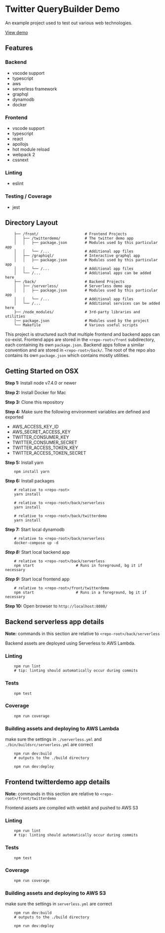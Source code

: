 # Twitter QueryBuilder Demo

An example project used to test out various web technologies.

[View demo](http://kyunghoon-demo-client.s3-website-ap-northeast-1.amazonaws.com/#/)

## Features

### Backend

- vscode support
- typescript
- aws
- serverless framework
- graphql
- dynamodb
- docker

### Frontend

- vscode support
- typescript
- react
- apollojs
- hot module reload
- webpack 2
- cssnext

### Linting

- eslint

### Testing / Coverage

- jest

## Directory Layout

~~~~
    ├── /front/                     # Frontend Projects
    │   ├── /twitterdemo/           # The twitter demo app
    │   │   ├── package.json        # Modules used by this particular app
    │   │   └── /...                # Additional app files
    │   ├── /graphiql/              # Interactive graphql app
    │   │   ├── package.json        # Modules used by this particular app
    │   │   └── /...                # Additional app files
    │   └── /...                    # Additional apps can be added here
    ├── /back/                      # Backend Projects
    │   ├── /serverless/            # Serverless demo app
    │   │   ├── package.json        # Modules used by this particular app
    │   │   └── /...                # Additional app files
    │   └── /...                    # Additional services can be added here
    ├── /node_modules/              # 3rd-party libraries and utilities
    │── package.json                # Modules used by the project
    └── Makefile                    # Various useful scripts
~~~~

This project is structured such that multiple frontend and backend apps can co-exist. Frontend apps are stored in the `<repo-root>/front` subdirectory, each containing its own `package.json`. Backend apps follow a similar convention and are stored in `<repo-root>/back/`. The root of the repo also contains its own `package.json` which contains mostly utilities.

## Getting Started on OSX

**Step 1:** Install node v7.4.0 or newer

**Step 2:** Install Docker for Mac

**Step 3:** Clone this repository

**Step 4:** Make sure the following environment variables are defined and exported

- AWS_ACCESS_KEY_ID
- AWS_SECRET_ACCESS_KEY
- TWITTER_CONSUMER_KEY
- TWITTER_CONSUMER_SECRET
- TWITTER_ACCESS_TOKEN_KEY
- TWITTER_ACCESS_TOKEN_SECRET

**Step 5:** Install yarn

        npm install yarn

**Step 6:** Install packages 

        # relative to <repo-root>
        yarn install

        # relative to <repo-root>/back/serverless
        yarn install

        # relative to <repo-root>/back/twitterdemo
        yarn install

**Step 7:** Start local dynamodb

        # relative to <repo-root>/back/serverless
        docker-compose up -d

***Step 8:*** Start local backend app

        # relative to <repo-root>/back/serverless
        npm start                   # Runs in foreground, bg it if necessary

***Step 9:*** Start local frontend app

        # relative to <repo-root>/front/twitterdemo
        npm start                   # Runs in a foreground, bg it if necessary

**Step 10:** Open browser to `http://localhost:8080/`

## Backend serverless app details

**Note:** commands in this section are relative to `<repo-root>/back/serverless`

Backend assets are deployed using Serverless to AWS Lambda. 

### Linting

        npm run lint
        # tip: linting should automatically occur during commits

### Tests

        npm test

### Coverage

        npm run coverage

### Building assets and deploying to AWS Lambda

make sure the settings in `./serverless.yml` and `./bin/buildsrc/serverless.yml` are correct

        npm run dev:build
        # outputs to the ./build directory

        npm run dev:deploy

## Frontend twitterdemo app details

**Note:** commands in this section are relative to `<repo-root>/front/twitterdemo`

Frontend assets are compiled with webkit and pushed to AWS S3

### Linting

        npm run lint
        # tip: linting should automatically occur during commits

### Tests

        npm test

### Coverage

        npm run coverage

### Building assets and deploying to AWS S3

make sure the settings in `serverless.yml` are correct

        npm run dev:build
        # outputs to the ./build directory

        npm run dev:deploy
